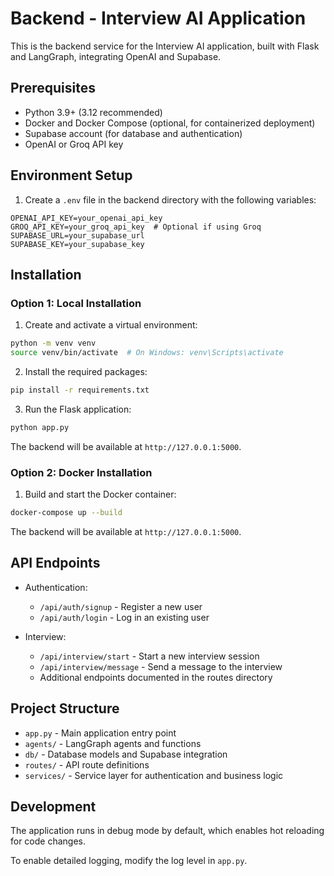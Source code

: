 # Backend - Interview AI Application

This is the backend service for the Interview AI application, built with Flask and LangGraph, integrating OpenAI and Supabase.

## Prerequisites

- Python 3.9+ (3.12 recommended)
- Docker and Docker Compose (optional, for containerized deployment)
- Supabase account (for database and authentication)
- OpenAI or Groq API key

## Environment Setup

1. Create a `.env` file in the backend directory with the following variables:

```
OPENAI_API_KEY=your_openai_api_key
GROQ_API_KEY=your_groq_api_key  # Optional if using Groq
SUPABASE_URL=your_supabase_url
SUPABASE_KEY=your_supabase_key
```

## Installation

### Option 1: Local Installation

1. Create and activate a virtual environment:

```bash
python -m venv venv
source venv/bin/activate  # On Windows: venv\Scripts\activate
```

2. Install the required packages:

```bash
pip install -r requirements.txt
```

3. Run the Flask application:

```bash
python app.py
```

The backend will be available at `http://127.0.0.1:5000`.

### Option 2: Docker Installation

1. Build and start the Docker container:

```bash
docker-compose up --build
```

The backend will be available at `http://127.0.0.1:5000`.

## API Endpoints

- Authentication:
  - `/api/auth/signup` - Register a new user
  - `/api/auth/login` - Log in an existing user

- Interview:
  - `/api/interview/start` - Start a new interview session
  - `/api/interview/message` - Send a message to the interview
  - Additional endpoints documented in the routes directory

## Project Structure

- `app.py` - Main application entry point
- `agents/` - LangGraph agents and functions
- `db/` - Database models and Supabase integration
- `routes/` - API route definitions
- `services/` - Service layer for authentication and business logic

## Development

The application runs in debug mode by default, which enables hot reloading for code changes.

To enable detailed logging, modify the log level in `app.py`.
